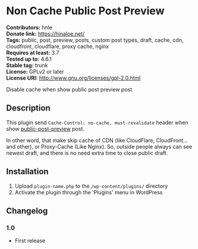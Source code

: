 # Non Cache Public Post Preview #
**Contributors:** hnle  
**Donate link:** https://hinaloe.net/  
**Tags:** public, post, preview, posts, custom post types, draft, cache, cdn, cloudfront, cloudflare, proxy cache, nginx  
**Requires at least:** 3.7  
**Tested up to:** 4.6.1  
**Stable tag:** trunk  
**License:** GPLv2 or later  
**License URI:** http://www.gnu.org/licenses/gpl-2.0.html  

Disable cache when show public post preview post

## Description ##

This plugin send `Cache-Control: no-cache, must-revalidate` header when show [public-post-preview](https://wordpress.org/plugins/public-post-preview/) post.

In other word, that make skip cache of CDN (like CloudFlare, CloudFront... and other), or Proxy-Cache (Like Nginx).
So, outside people always can see newest draft, and there is no need extra time to close public draft.

## Installation ##

1. Upload `plugin-name.php` to the `/wp-content/plugins/` directory
1. Activate the plugin through the 'Plugins' menu in WordPress

## Changelog ##

### 1.0 ###
* First release


